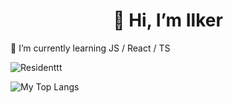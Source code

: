 
<h1 align='center'>👋 Hi, I’m Ilker</h1>
<p>🌱 I’m currently learning JS / React / TS</p>
<p><img src="https://komarev.com/ghpvc/?username=Residenttt&label=Profile%20views&color=0e75b6&style=flat" alt="Residenttt" /> </p>

<p><img  src="https://github-readme-stats.vercel.app/api/top-langs/?username=Residenttt&layout=compact&hide=html,css&&show_icons=true&theme=prussian" alt="My Top Langs" /></p>




